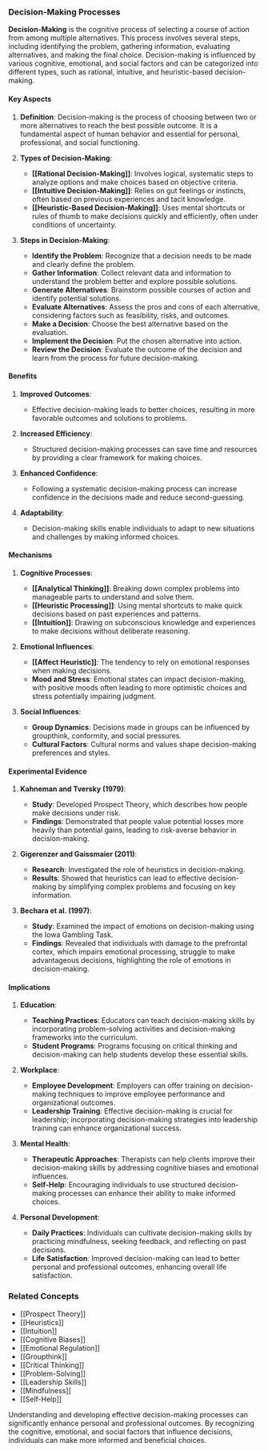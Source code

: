 ### Decision-Making Processes

**Decision-Making** is the cognitive process of selecting a course of action from among multiple alternatives. This process involves several steps, including identifying the problem, gathering information, evaluating alternatives, and making the final choice. Decision-making is influenced by various cognitive, emotional, and social factors and can be categorized into different types, such as rational, intuitive, and heuristic-based decision-making.

#### Key Aspects

1. **Definition**:
   Decision-making is the process of choosing between two or more alternatives to reach the best possible outcome. It is a fundamental aspect of human behavior and essential for personal, professional, and social functioning.

2. **Types of Decision-Making**:
   - **[[Rational Decision-Making]]**: Involves logical, systematic steps to analyze options and make choices based on objective criteria.
   - **[[Intuitive Decision-Making]]**: Relies on gut feelings or instincts, often based on previous experiences and tacit knowledge.
   - **[[Heuristic-Based Decision-Making]]**: Uses mental shortcuts or rules of thumb to make decisions quickly and efficiently, often under conditions of uncertainty.

3. **Steps in Decision-Making**:
   - **Identify the Problem**: Recognize that a decision needs to be made and clearly define the problem.
   - **Gather Information**: Collect relevant data and information to understand the problem better and explore possible solutions.
   - **Generate Alternatives**: Brainstorm possible courses of action and identify potential solutions.
   - **Evaluate Alternatives**: Assess the pros and cons of each alternative, considering factors such as feasibility, risks, and outcomes.
   - **Make a Decision**: Choose the best alternative based on the evaluation.
   - **Implement the Decision**: Put the chosen alternative into action.
   - **Review the Decision**: Evaluate the outcome of the decision and learn from the process for future decision-making.

#### Benefits

1. **Improved Outcomes**:
   - Effective decision-making leads to better choices, resulting in more favorable outcomes and solutions to problems.

2. **Increased Efficiency**:
   - Structured decision-making processes can save time and resources by providing a clear framework for making choices.

3. **Enhanced Confidence**:
   - Following a systematic decision-making process can increase confidence in the decisions made and reduce second-guessing.

4. **Adaptability**:
   - Decision-making skills enable individuals to adapt to new situations and challenges by making informed choices.

#### Mechanisms

1. **Cognitive Processes**:
   - **[[Analytical Thinking]]**: Breaking down complex problems into manageable parts to understand and solve them.
   - **[[Heuristic Processing]]**: Using mental shortcuts to make quick decisions based on past experiences and patterns.
   - **[[Intuition]]**: Drawing on subconscious knowledge and experiences to make decisions without deliberate reasoning.

2. **Emotional Influences**:
   - **[[Affect Heuristic]]**: The tendency to rely on emotional responses when making decisions.
   - **Mood and Stress**: Emotional states can impact decision-making, with positive moods often leading to more optimistic choices and stress potentially impairing judgment.

3. **Social Influences**:
   - **Group Dynamics**: Decisions made in groups can be influenced by groupthink, conformity, and social pressures.
   - **Cultural Factors**: Cultural norms and values shape decision-making preferences and styles.

#### Experimental Evidence

1. **Kahneman and Tversky (1979)**:
   - **Study**: Developed Prospect Theory, which describes how people make decisions under risk.
   - **Findings**: Demonstrated that people value potential losses more heavily than potential gains, leading to risk-averse behavior in decision-making.

2. **Gigerenzer and Gaissmaier (2011)**:
   - **Research**: Investigated the role of heuristics in decision-making.
   - **Results**: Showed that heuristics can lead to effective decision-making by simplifying complex problems and focusing on key information.

3. **Bechara et al. (1997)**:
   - **Study**: Examined the impact of emotions on decision-making using the Iowa Gambling Task.
   - **Findings**: Revealed that individuals with damage to the prefrontal cortex, which impairs emotional processing, struggle to make advantageous decisions, highlighting the role of emotions in decision-making.

#### Implications

1. **Education**:
   - **Teaching Practices**: Educators can teach decision-making skills by incorporating problem-solving activities and decision-making frameworks into the curriculum.
   - **Student Programs**: Programs focusing on critical thinking and decision-making can help students develop these essential skills.

2. **Workplace**:
   - **Employee Development**: Employers can offer training on decision-making techniques to improve employee performance and organizational outcomes.
   - **Leadership Training**: Effective decision-making is crucial for leadership; incorporating decision-making strategies into leadership training can enhance organizational success.

3. **Mental Health**:
   - **Therapeutic Approaches**: Therapists can help clients improve their decision-making skills by addressing cognitive biases and emotional influences.
   - **Self-Help**: Encouraging individuals to use structured decision-making processes can enhance their ability to make informed choices.

4. **Personal Development**:
   - **Daily Practices**: Individuals can cultivate decision-making skills by practicing mindfulness, seeking feedback, and reflecting on past decisions.
   - **Life Satisfaction**: Improved decision-making can lead to better personal and professional outcomes, enhancing overall life satisfaction.

### Related Concepts

- [[Prospect Theory]]
- [[Heuristics]]
- [[Intuition]]
- [[Cognitive Biases]]
- [[Emotional Regulation]]
- [[Groupthink]]
- [[Critical Thinking]]
- [[Problem-Solving]]
- [[Leadership Skills]]
- [[Mindfulness]]
- [[Self-Help]]

Understanding and developing effective decision-making processes can significantly enhance personal and professional outcomes. By recognizing the cognitive, emotional, and social factors that influence decisions, individuals can make more informed and beneficial choices.